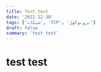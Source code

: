 ```yaml
---
title: Test test
date: '2021-12-30'
tags: ['شبكات', 'TCP', 'بروتوكول']
draft: false
summary: 'test test'
---
```


# test test